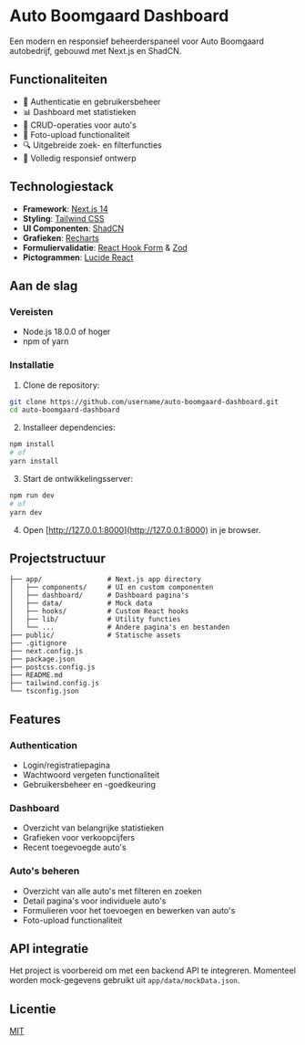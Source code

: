 # Auto Boomgaard Dashboard

Een modern en responsief beheerderspaneel voor Auto Boomgaard autobedrijf, gebouwd met Next.js en ShadCN.

## Functionaliteiten

- 🔐 Authenticatie en gebruikersbeheer
- 📊 Dashboard met statistieken
- 🚗 CRUD-operaties voor auto's
- 📸 Foto-upload functionaliteit
- 🔍 Uitgebreide zoek- en filterfuncties
- 📱 Volledig responsief ontwerp

## Technologiestack

- **Framework**: [Next.js 14](https://nextjs.org/)
- **Styling**: [Tailwind CSS](https://tailwindcss.com/)
- **UI Componenten**: [ShadCN](https://ui.shadcn.com/)
- **Grafieken**: [Recharts](https://recharts.org/)
- **Formuliervalidatie**: [React Hook Form](https://react-hook-form.com/) & [Zod](https://zod.dev/)
- **Pictogrammen**: [Lucide React](https://lucide.dev/)

## Aan de slag

### Vereisten

- Node.js 18.0.0 of hoger
- npm of yarn

### Installatie

1. Clone de repository:

```bash
git clone https://github.com/username/auto-boomgaard-dashboard.git
cd auto-boomgaard-dashboard
```

2. Installeer dependencies:

```bash
npm install
# of
yarn install
```

3. Start de ontwikkelingsserver:

```bash
npm run dev
# of
yarn dev
```

4. Open [http://127.0.0.1:8000](http://127.0.0.1:8000) in je browser.

## Projectstructuur

```
├── app/                # Next.js app directory
│   ├── components/     # UI en custom componenten
│   ├── dashboard/      # Dashboard pagina's
│   ├── data/           # Mock data
│   ├── hooks/          # Custom React hooks
│   ├── lib/            # Utility functies
│   └── ...             # Andere pagina's en bestanden
├── public/             # Statische assets
├── .gitignore
├── next.config.js
├── package.json
├── postcss.config.js
├── README.md
├── tailwind.config.js
└── tsconfig.json
```

## Features

### Authentication

- Login/registratiepagina
- Wachtwoord vergeten functionaliteit
- Gebruikersbeheer en -goedkeuring

### Dashboard

- Overzicht van belangrijke statistieken
- Grafieken voor verkoopcijfers
- Recent toegevoegde auto's

### Auto's beheren

- Overzicht van alle auto's met filteren en zoeken
- Detail pagina's voor individuele auto's
- Formulieren voor het toevoegen en bewerken van auto's
- Foto-upload functionaliteit

## API integratie

Het project is voorbereid om met een backend API te integreren. Momenteel worden mock-gegevens gebruikt uit `app/data/mockData.json`.

## Licentie

[MIT](LICENSE)
